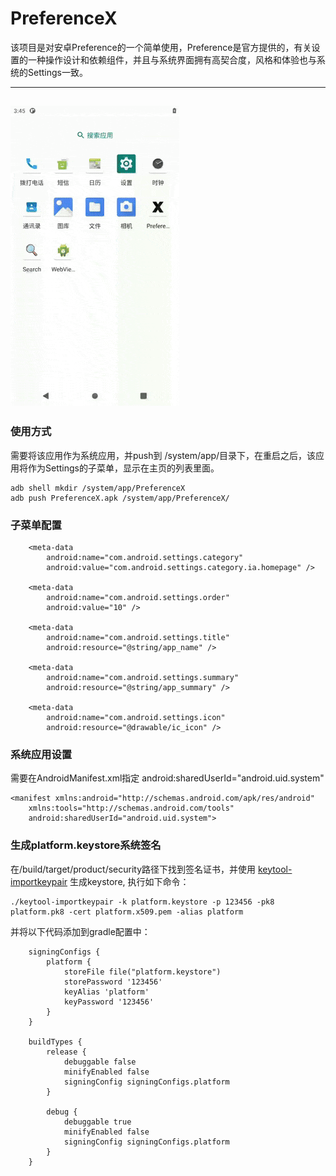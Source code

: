 # PreferenceX

该项目是对安卓Preference的一个简单使用，Preference是官方提供的，有关设置的一种操作设计和依赖组件，并且与系统界面拥有高契合度，风格和体验也与系统的Settings一致。

---
![avatar](demonstration.gif)
---  

### 使用方式
需要将该应用作为系统应用，并push到 /system/app/目录下，在重启之后，该应用将作为Settings的子菜单，显示在主页的列表里面。
<br>

```
adb shell mkdir /system/app/PreferenceX
adb push PreferenceX.apk /system/app/PreferenceX/

```  
### 子菜单配置  
```
	<meta-data
		android:name="com.android.settings.category"
		android:value="com.android.settings.category.ia.homepage" />

	<meta-data
		android:name="com.android.settings.order"
		android:value="10" />

	<meta-data
		android:name="com.android.settings.title"
		android:resource="@string/app_name" />

	<meta-data
		android:name="com.android.settings.summary"
		android:resource="@string/app_summary" />

	<meta-data
		android:name="com.android.settings.icon"
		android:resource="@drawable/ic_icon" />
```
### 系统应用设置
需要在AndroidManifest.xml指定 android:sharedUserId="android.uid.system"  

```
<manifest xmlns:android="http://schemas.android.com/apk/res/android"
    xmlns:tools="http://schemas.android.com/tools"
    android:sharedUserId="android.uid.system">
```  
### 生成platform.keystore系统签名

在/build/target/product/security路径下找到签名证书，并使用 [keytool-importkeypair](https://github.com/getfatday/keytool-importkeypair) 生成keystore,
执行如下命令：  

```
./keytool-importkeypair -k platform.keystore -p 123456 -pk8 platform.pk8 -cert platform.x509.pem -alias platform
```

并将以下代码添加到gradle配置中：

```
    signingConfigs {
        platform {
            storeFile file("platform.keystore")
            storePassword '123456'
            keyAlias 'platform'
            keyPassword '123456'
        }
    }

    buildTypes {
        release {
            debuggable false
            minifyEnabled false
            signingConfig signingConfigs.platform
        }

        debug {
            debuggable true
            minifyEnabled false
            signingConfig signingConfigs.platform
        }
    }
```

